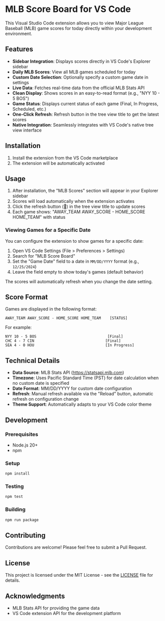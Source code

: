 # MLB Score Board for VS Code

This Visual Studio Code extension allows you to view Major League Baseball (MLB) game scores for today directly within your development environment.

## Features

- **Sidebar Integration**: Displays scores directly in VS Code's Explorer sidebar
- **Daily MLB Scores**: View all MLB games scheduled for today
- **Custom Date Selection**: Optionally specify a custom game date in settings
- **Live Data**: Fetches real-time data from the official MLB Stats API
- **Clean Display**: Shows scores in an easy-to-read format (e.g., "NYY 10 - 5 BOS")
- **Game Status**: Displays current status of each game (Final, In Progress, Scheduled, etc.)
- **One-Click Refresh**: Refresh button in the tree view title to get the latest scores
- **Native Integration**: Seamlessly integrates with VS Code's native tree view interface

## Installation

1. Install the extension from the VS Code marketplace
2. The extension will be automatically activated

## Usage

1. After installation, the "MLB Scores" section will appear in your Explorer sidebar
2. Scores will load automatically when the extension activates
3. Click the refresh button (🔄) in the tree view title to update scores
4. Each game shows: "AWAY_TEAM AWAY_SCORE - HOME_SCORE HOME_TEAM" with status

### Viewing Games for a Specific Date

You can configure the extension to show games for a specific date:

1. Open VS Code Settings (File > Preferences > Settings)
2. Search for "MLB Score Board"
3. Set the "Game Date" field to a date in `MM/DD/YYYY` format (e.g., `12/25/2024`)
4. Leave the field empty to show today's games (default behavior)

The scores will automatically refresh when you change the date setting.

## Score Format

Games are displayed in the following format:
```
AWAY_TEAM AWAY_SCORE - HOME_SCORE HOME_TEAM    [STATUS]
```

For example:
```
NYY 10 - 5 BOS                                [Final]
CHC 4 - 7 CIN                                [Final]
SEA 4 - 0 HOU                                [In Progress]
```

## Technical Details

- **Data Source**: MLB Stats API (https://statsapi.mlb.com)
- **Timezone**: Uses Pacific Standard Time (PST) for date calculation when no custom date is specified
- **Date Format**: MM/DD/YYYY for custom date configuration
- **Refresh**: Manual refresh available via the "Reload" button, automatic refresh on configuration change
- **Theme Support**: Automatically adapts to your VS Code color theme

## Development

### Prerequisites
- Node.js 20+
- npm

### Setup
```bash
npm install
```

### Testing
```bash
npm test
```

### Building
```bash
npm run package
```

## Contributing

Contributions are welcome! Please feel free to submit a Pull Request.

## License

This project is licensed under the MIT License - see the [LICENSE](LICENSE) file for details.

## Acknowledgments

- MLB Stats API for providing the game data
- VS Code extension API for the development platform
